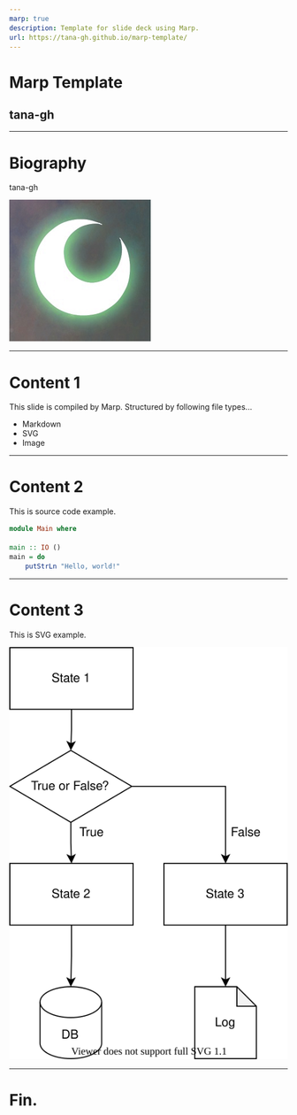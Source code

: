 ```yaml
---
marp: true
description: Template for slide deck using Marp.
url: https://tana-gh.github.io/marp-template/
---
```


# Marp Template

## tana-gh

---

# Biography

tana-gh

![Icon](./media/icon.png)

---

# Content 1

This slide is compiled by Marp.
Structured by following file types...

- Markdown
- SVG
- Image

---

# Content 2

This is source code example.

```haskell
module Main where

main :: IO ()
main = do
    putStrLn "Hello, world!"
```

---

# Content 3

This is SVG example.

![SVG](./media/example.drawio.svg)

---

# Fin.
